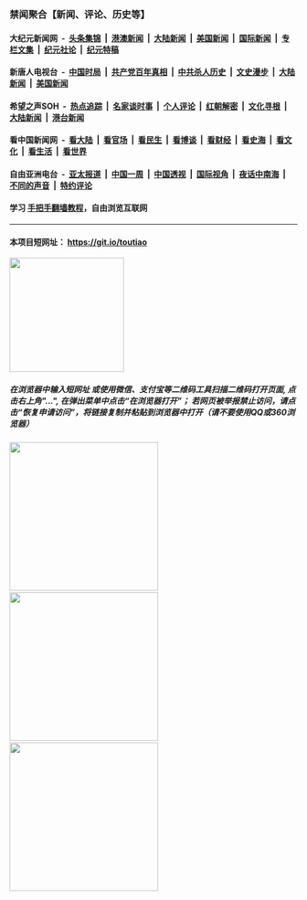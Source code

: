### 禁闻聚合【新闻、评论、历史等】

#### 大纪元新闻网 &nbsp;-&nbsp; [头条集锦](indexes/E头条集锦.md?t=03040702) &nbsp;|&nbsp; [港澳新闻](indexes/E港澳新闻.md?t=03040702)  &nbsp;|&nbsp; [大陆新闻](indexes/E大陆新闻.md?t=03040702) &nbsp;|&nbsp; [美国新闻](indexes/E美国新闻.md?t=03040702) &nbsp;|&nbsp; [国际新闻](indexes/E国际新闻.md?t=03040702) &nbsp;|&nbsp; [专栏文集](indexes/E专栏文集.md?t=03040702) &nbsp;|&nbsp; [纪元社论](indexes/E纪元社论.md?t=03040702) &nbsp;|&nbsp; [纪元特稿](indexes/E纪元特稿.md?t=03040702) 

#### 新唐人电视台 &nbsp;-&nbsp; [中国时局](indexes/N中国时局.md?t=03040702) &nbsp;|&nbsp; [共产党百年真相](indexes/N共产党百年真相.md?t=03040702) &nbsp;|&nbsp; [中共杀人历史](indexes/N中共杀人历史.md?t=03040702) &nbsp;|&nbsp; [文史漫步](indexes/N文史漫步.md?t=03040702) &nbsp;|&nbsp; [大陆新闻](indexes/N大陆新闻.md?t=03040702) &nbsp;|&nbsp; [美国新闻](indexes/N美国新闻.md?t=03040702)

#### 希望之声SOH &nbsp;-&nbsp; [热点追踪](indexes/H热点追踪.md?t=03040702) &nbsp;|&nbsp; [名家谈时事](indexes/H名家谈时事.md?t=03040702) &nbsp;|&nbsp; [个人评论](indexes/H个人评论.md?t=03040702)  &nbsp;|&nbsp; [红朝解密](indexes/H红朝解密.md?t=03040702) &nbsp;|&nbsp; [文化寻根](indexes/H文化寻根.md?t=03040702) &nbsp;|&nbsp; [大陆新闻](indexes/H大陆新闻.md?t=03040702) &nbsp;|&nbsp; [港台新闻](indexes/H港台新闻.md?t=03040702)

#### 看中国新闻网 &nbsp;-&nbsp; [看大陆](indexes/S看大陆.md?t=03040702) &nbsp;|&nbsp; [看官场](indexes/S看官场.md?t=03040702) &nbsp;|&nbsp; [看民生](indexes/S看民生.md?t=03040702)  &nbsp;|&nbsp; [看博谈](indexes/S看博谈.md?t=03040702) &nbsp;|&nbsp; [看财经](indexes/S看财经.md?t=03040702) &nbsp;|&nbsp; [看史海](indexes/S看史海.md?t=03040702) &nbsp;|&nbsp; [看文化](indexes/S看文化.md?t=03040702) &nbsp;|&nbsp; [看生活](indexes/S看生活.md?t=03040702) &nbsp;|&nbsp; [看世界](indexes/S看世界.md?t=03040702)

#### 自由亚洲电台 &nbsp;-&nbsp; [亚太报道](indexes/R亚太报道.md?t=03040702) &nbsp;|&nbsp; [中国一周](indexes/R中国一周.md?t=03040702) &nbsp;|&nbsp; [中国透视](indexes/R中国透视.md?t=03040702)  &nbsp;|&nbsp; [国际视角](indexes/R国际视角.md?t=03040702) &nbsp;|&nbsp; [夜话中南海](indexes/R夜话中南海.md?t=03040702) &nbsp;|&nbsp; [不同的声音](indexes/R不同的声音.md?t=03040702) &nbsp;|&nbsp; [特约评论](indexes/R特约评论.md?t=03040702)

#### 学习 [手把手翻墙教程](https://github.com/gfw-breaker/guides/wiki)，自由浏览互联网

----

#### 本项目短网址： https://git.io/toutiao
<img src="https://raw.githubusercontent.com/gfw-breaker/banned-news/master/scripts/img/qr.png" width="200px"/>  

##### 在浏览器中输入短网址 或使用微信、支付宝等二维码工具扫描二维码打开页面, 点击右上角"...", 在弹出菜单中点击“在浏览器打开”； 若网页被举报禁止访问，请点击“恢复申请访问”，将链接复制并粘贴到浏览器中打开（请不要使用QQ或360浏览器）

<img src="https://raw.githubusercontent.com/gfw-breaker/banned-news/master/scripts/img/1.png" width="260px"/> &nbsp; <img src="https://raw.githubusercontent.com/gfw-breaker/banned-news/master/scripts/img/2.png" width="260px"/> &nbsp; <img src="https://raw.githubusercontent.com/gfw-breaker/banned-news/master/scripts/img/3.png" width="260px"/>
